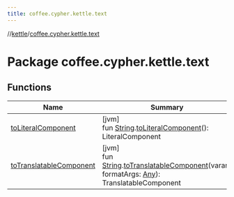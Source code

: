 ```yaml
---
title: coffee.cypher.kettle.text
---
```

//[kettle](../../index.html)/[coffee.cypher.kettle.text](index.html)



# Package coffee.cypher.kettle.text



## Functions


| Name | Summary |
|---|---|
| [toLiteralComponent](to-literal-component.html) | [jvm]<br>fun [String](https://kotlinlang.org/api/latest/jvm/stdlib/kotlin/-string/index.html).[toLiteralComponent](to-literal-component.html)(): LiteralComponent |
| [toTranslatableComponent](to-translatable-component.html) | [jvm]<br>fun [String](https://kotlinlang.org/api/latest/jvm/stdlib/kotlin/-string/index.html).[toTranslatableComponent](to-translatable-component.html)(vararg formatArgs: [Any](https://kotlinlang.org/api/latest/jvm/stdlib/kotlin/-any/index.html)): TranslatableComponent |

